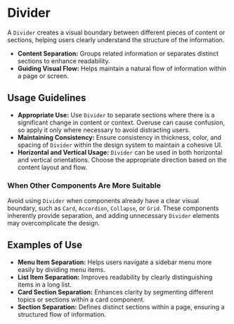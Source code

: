 # Divider

A `Divider` creates a visual boundary between different pieces of content or sections, helping users clearly understand the structure of the information.

- **Content Separation:** Groups related information or separates distinct sections to enhance readability.
- **Guiding Visual Flow:** Helps maintain a natural flow of information within a page or screen.

## Usage Guidelines

- **Appropriate Use:** Use `Divider` to separate sections where there is a significant change in content or context. Overuse can cause confusion, so apply it only where necessary to avoid distracting users.
- **Maintaining Consistency:** Ensure consistency in thickness, color, and spacing of `Divider` within the design system to maintain a cohesive UI.
- **Horizontal and Vertical Usage:** `Divider` can be used in both horizontal and vertical orientations. Choose the appropriate direction based on the content layout and flow.

### When Other Components Are More Suitable

Avoid using `Divider` when components already have a clear visual boundary, such as `Card`, `Accordion`, `Collapse`, or `Grid`. These components inherently provide separation, and adding unnecessary `Divider` elements may overcomplicate the design.

## Examples of Use

- **Menu Item Separation:** Helps users navigate a sidebar menu more easily by dividing menu items.
- **List Item Separation:** Improves readability by clearly distinguishing items in a long list.
- **Card Section Separation:** Enhances clarity by segmenting different topics or sections within a card component.
- **Section Separation:** Defines distinct sections within a page, ensuring a structured flow of information.
